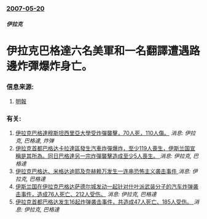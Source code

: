 ### [2007-05-20](/news/2007/05/20/index.md)

##### 伊拉克
# 伊拉克巴格達六名美軍和一名翻譯遭遇路邊炸彈爆炸身亡。




### 信息来源:

1. [明報](https://web.archive.org/web/20070523115130/http://hk.news.yahoo.com/070520/12/27sby.html)

### 有关:

1. [伊拉克巴格達穆斯坦西里亞大學受炸彈襲擊，70人死，110人傷。](/zh/news/2007/01/16/伊拉克巴格達穆斯坦西里亞大學受炸彈襲擊-70人死-110人傷.md) _消息: 伊拉克, 巴格達, 炸弹_
2. [伊拉克首都巴格达卡拉達區發生汽車炸彈爆炸，至少119人喪生，伊斯兰国宣稱是其所為。同日巴格達另一宗炸彈襲擊造成至少5人喪生。 ](/zh/news/2016/07/3/伊拉克首都巴格达卡拉達區發生汽車炸彈爆炸-至少119人喪生-伊斯兰国宣稱是其所為-同日巴格達另一宗炸彈襲擊造成至少5人喪.md) _消息: 伊拉克, 巴格達_
3. [伊拉克巴格达、米格达迪耶及奈赫赖万发生一连串恐怖主义袭击事件 ](/zh/news/2016/01/11/伊拉克巴格达-米格达迪耶及奈赫赖万发生一连串恐怖主义袭击事件.md) _消息: 伊拉克, 巴格達_
4. [ 伊斯兰国在伊拉克巴格达萨德尔城发动一起针对什叶派武装分子的汽车炸弹袭击事件，造成76人死亡、212人受伤。](/zh/news/2015/08/13/伊斯兰国在伊拉克巴格达萨德尔城发动一起针对什叶派武装分子的汽车炸弹袭击事件-造成76人死亡-212人受伤.md) _消息: 伊拉克, 巴格達_
5. [ 伊拉克首都巴格达发生16起炸弹袭击事件，共造成47人死亡、185人受伤。 ](/zh/news/2013/12/8/伊拉克首都巴格达发生16起炸弹袭击事件-共造成47人死亡-185人受伤.md) _消息: 伊拉克, 巴格達_
